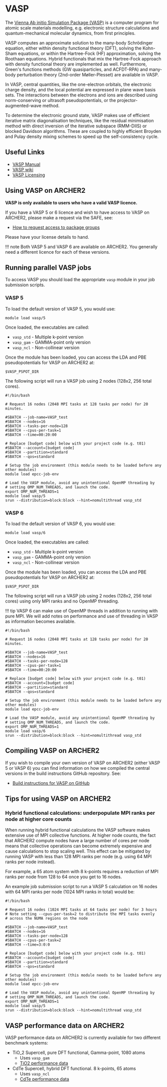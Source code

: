 # VASP

The [Vienna Ab initio Simulation Package (VASP)](http://www.vasp.at) is
a computer program for atomic scale materials modelling, e.g. electronic
structure calculations and quantum-mechanical molecular dynamics, from
first principles.

VASP computes an approximate solution to the many-body Schrödinger
equation, either within density functional theory (DFT), solving the
Kohn-Sham equations, or within the Hartree-Fock (HF) approximation,
solving the Roothaan equations. Hybrid functionals that mix the
Hartree-Fock approach with density functional theory are implemented as
well. Furthermore, Green's functions methods (GW quasiparticles, and
ACFDT-RPA) and many-body perturbation theory (2nd-order Møller-Plesset)
are available in VASP.

In VASP, central quantities, like the one-electron orbitals, the
electronic charge density, and the local potential are expressed in
plane wave basis sets. The interactions between the electrons and ions
are described using norm-conserving or ultrasoft pseudopotentials, or
the projector-augmented-wave method.

To determine the electronic ground state, VASP makes use of efficient
iterative matrix diagonalisation techniques, like the residual
minimisation method with direct inversion of the iterative subspace
(RMM-DIIS) or blocked Davidson algorithms. These are coupled to highly
efficient Broyden and Pulay density mixing schemes to speed up the
self-consistency cycle.

## Useful Links

   - [VASP Manual](http://cms.mpi.univie.ac.at/vasp/vasp/vasp.html)
   - [VASP wiki](https://www.vasp.at/wiki/index.php/The_VASP_Manual)
   - [VASP Licensing](http://www.vasp.at/index.php/faqs/71-how-can-i-purchase-a-vasp-license)

## Using VASP on ARCHER2

**VASP is only available to users who have a valid VASP licence.**

If you have a VASP 5 or 6 licence and wish to have access to VASP on
ARCHER2, please make a request via the SAFE, see:

   - [How to request access to package groups](https://epcced.github.io/safe-docs/safe-for-users/#how-to-request-access-to-a-package-group)

Please have your license details to hand.

!!! note
    Both VASP 5 and VASP 6 are available on ARCHER2. You generally need a
    different licence for each of these versions.

## Running parallel VASP jobs

To access VASP you should load the appropriate `vasp` module in your job
submission scripts.

### VASP 5

To load the default version of VASP 5, you would use:

    module load vasp/5

Once loaded, the executables are called:

  - `vasp_std` - Multiple k-point version
  - `vasp_gam` - GAMMA-point only version
  - `vasp_ncl` - Non-collinear version

Once the module has been loaded, you can access the LDA and PBE
pseudopotentials for VASP on ARCHER2 at:

    $VASP_PSPOT_DIR

The following script will run a VASP job using 2 nodes (128x2, 256 total
cores).

```
#!/bin/bash

# Request 16 nodes (2048 MPI tasks at 128 tasks per node) for 20 minutes.   

#SBATCH --job-name=VASP_test
#SBATCH --nodes=16
#SBATCH --tasks-per-node=128
#SBATCH --cpus-per-task=1
#SBATCH --time=00:20:00

# Replace [budget code] below with your project code (e.g. t01)
#SBATCH --account=[budget code] 
#SBATCH --partition=standard
#SBATCH --qos=standard

# Setup the job environment (this module needs to be loaded before any other modules)
module load epcc-job-env

# Load the VASP module, avoid any unintentional OpenMP threading by
# setting OMP_NUM_THREADS, and launch the code.
export OMP_NUM_THREADS=1
module load vasp/5
srun --distribution=block:block --hint=nomultithread vasp_std
```

### VASP 6

To load the default version of VASP 6, you would use:

    module load vasp/6

Once loaded, the executables are called:

  - `vasp_std` - Multiple k-point version
  - `vasp_gam` - GAMMA-point only version
  - `vasp_ncl` - Non-collinear version

Once the module has been loaded, you can access the LDA and PBE
pseudopotentials for VASP on ARCHER2 at:

    $VASP_PSPOT_DIR

The following script will run a VASP job using 2 nodes (128x2, 256 total
cores) using only MPI ranks and no OpenMP threading.

!!! tip
    VASP 6 can make use of OpenMP threads in addition to running with pure
    MPI. We will add notes on performance and use of threading in VASP as
    information becomes available.

```
#!/bin/bash

# Request 16 nodes (2048 MPI tasks at 128 tasks per node) for 20 minutes.   

#SBATCH --job-name=VASP_test
#SBATCH --nodes=16
#SBATCH --tasks-per-node=128
#SBATCH --cpus-per-task=1
#SBATCH --time=00:20:00

# Replace [budget code] below with your project code (e.g. t01)
#SBATCH --account=[budget code] 
#SBATCH --partition=standard
#SBATCH --qos=standard

# Setup the job environment (this module needs to be loaded before any other modules)
module load epcc-job-env

# Load the VASP module, avoid any unintentional OpenMP threading by
# setting OMP_NUM_THREADS, and launch the code.
export OMP_NUM_THREADS=1
module load vasp/6
srun --distribution=block:block --hint=nomultithread vasp_std
```

## Compiling VASP on ARCHER2

If you wish to compile your own version of VASP on ARCHER2 (either VASP
5 or VASP 6) you can find information on how we compiled the central
versions in the build instructions GitHub repository. See:

   - [Build instructions for VASP on GitHub](https://github.com/hpc-uk/build-instructions/tree/main/apps/VASP)

## Tips for using VASP on ARCHER2

### Hybrid functional calculations: underpopulate MPI ranks per node at higher core counts 

When running hybrid functional calculations the VASP software makes
extensive use of MPI collective functions. At higher node counts, the
fact that ARCHER2 compute nodes have a large number of cores per node
means that collective operations can become extremely expensive and 
cause calculations to stop scaling well. This effect can be mitigated 
by running VASP with less than 128 MPI ranks per node (e.g. using
64 MPI ranks per node instead). 

For example, a 65 atom system with 8 k-points requires a reduction
of MPI ranks per node from 128 to 64 once you get to 16 nodes.

An example job submission script to run a VASP 5 calculation on
16 nodes with 64 MPI ranks per node (1024 MPI ranks in total) would
be:

```
#!/bin/bash

# Request 16 nodes (1024 MPI tasks at 64 tasks per node) for 3 hours
# Note setting --cpus-per-task=2 to distribute the MPI tasks evenly
# across the NUMA regions on the node   

#SBATCH --job-name=VASP_test
#SBATCH --nodes=16
#SBATCH --tasks-per-node=128
#SBATCH --cpus-per-task=2
#SBATCH --time=3:0:0

# Replace [budget code] below with your project code (e.g. t01)
#SBATCH --account=[budget code] 
#SBATCH --partition=standard
#SBATCH --qos=standard

# Setup the job environment (this module needs to be loaded before any other modules)
module load epcc-job-env

# Load the VASP module, avoid any unintentional OpenMP threading by
# setting OMP_NUM_THREADS, and launch the code.
export OMP_NUM_THREADS=1
module load vasp/5
srun --distribution=block:block --hint=nomultithread vasp_std
```
## VASP performance data on ARCHER2

VASP performance data on ARCHER2 is currently available for two
different benchmark systems:

  - TiO_2 Supercell, pure DFT functional, Gamma-point, 1080 atoms
    - Uses `vasp_gam`
    - [TiO2 performance data](https://github.com/hpc-uk/archer-benchmarks/blob/main/others/VASP/analysis/VASP_TiO2_perf_analysis.ipynb)
  - CdTe Supercell, hybrid DFT functional. 8 k-points, 65 atoms
    - Uses `vasp_ncl`
    - [CdTe performance data](https://github.com/hpc-uk/archer-benchmarks/blob/main/others/VASP/analysis/VASP_CdTe_perf_analysis.ipynb)

